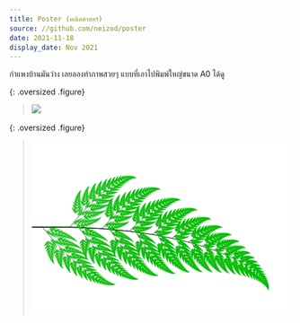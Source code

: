 ```yaml
---
title: Poster (คณิตศาสตร์)
source: //github.com/neizod/poster
date: 2021-11-18
display_date: Nov 2021
---
```


กำแพงบ้านมันว่าง เลยลองทำภาพสวยๆ แบบที่เอาไปพิมพ์ใหญ่ขนาด A0 ได้ดู

{: .oversized .figure}
> ![](/images/math/mandelbrot.png)

{: .oversized .figure}
> ![](/images/algorithm/barnsley-fern/barnsley-fern-stem-width.png)
